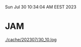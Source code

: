 Sun Jul 30 10:34:04 AM EEST 2023
# JAM
<a href='./cache/202307/30_10.log'>./cache/202307/30_10.log</a>

